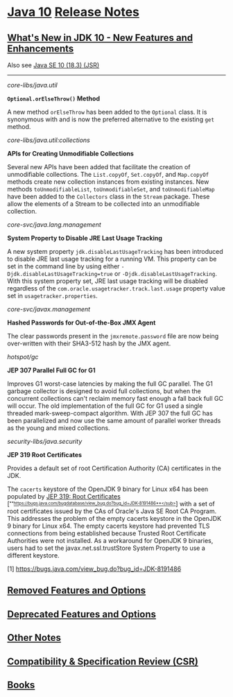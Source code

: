 # [Java 10](https://docs.oracle.com/javase/10/) [Release Notes](https://www.oracle.com/technetwork/java/javase/10-relnote-issues-4108729.html)

## [What's New in JDK 10 - New Features and Enhancements](https://www.oracle.com/technetwork/java/javase/10-relnote-issues-4108729.html#NewFeature)

Also see [Java SE 10 (18.3) (JSR)](https://cr.openjdk.java.net/~iris/se/10/latestSpec/)

----

_core-libs/java.util_

**`Optional.orElseThrow()` Method**

A new method `orElseThrow` has been added to the `Optional` class. It is synonymous with and is now the preferred alternative to the existing `get` method.

_core-libs/java.util:collections_

**APIs for Creating Unmodifiable Collections** 

Several new APIs have been added that facilitate the creation of unmodifiable collections. The `List.copyOf`, `Set.copyOf`, and `Map.copyOf` methods create new collection instances from existing instances. New methods `toUnmodifiableList`, `toUnmodifiableSet`, and `toUnmodifiableMap` have been added to the `Collectors` class in the `Stream` package. These allow the elements of a Stream to be collected into an unmodifiable collection.

_core-svc/java.lang.management_

**System Property to Disable JRE Last Usage Tracking**

A new system property `jdk.disableLastUsageTracking` has been introduced to disable JRE last usage tracking for a running VM. This property can be set in the command line by using either `-Djdk.disableLastUsageTracking=true` or `-Djdk.disableLastUsageTracking`. With this system property set, JRE last usage tracking will be disabled regardless of the `com.oracle.usagetracker.track.last.usage` property value set in `usagetracker.properties`.

_core-svc/javax.management_

**Hashed Passwords for Out-of-the-Box JMX Agent**

The clear passwords present in the `jmxremote.password` file are now being over-written with their SHA3-512 hash by the JMX agent.

_hotspot/gc_

**JEP 307 Parallel Full GC for G1**

Improves G1 worst-case latencies by making the full GC parallel. The G1 garbage collector is designed to avoid full collections, but when the concurrent collections can't reclaim memory fast enough a fall back full GC will occur. The old implementation of the full GC for G1 used a single threaded mark-sweep-compact algorithm. With JEP 307 the full GC has been parallelized and now use the same amount of parallel worker threads as the young and mixed collections.

_security-libs/java.security_

**JEP 319 Root Certificates**

Provides a default set of root Certification Authority (CA) certificates in the JDK.

The `cacerts` keystore of the OpenJDK 9 binary for Linux x64 has been populated by [JEP 319: Root Certificates](http://openjdk.java.net/jeps/319) [<sup><sub>**https://bugs.java.com/bugdatabase/view_bug.do?bug_id=JDK-8191486**</sub></sup>] with a set of root certificates issued by the CAs of Oracle's Java SE Root CA Program. This addresses the problem of the empty cacerts keystore in the OpenJDK 9 binary for Linux x64. The empty cacerts keystore had prevented TLS connections from being established because Trusted Root Certificate Authorities were not installed. As a workaround for OpenJDK 9 binaries, users had to set the javax.net.ssl.trustStore System Property to use a different keystore.

[1] https://bugs.java.com/view_bug.do?bug_id=JDK-8191486

## [Removed Features and Options](https://www.oracle.com/technetwork/java/javase/10-relnote-issues-4108729.html#Removed)

## [Deprecated Features and Options](https://www.oracle.com/technetwork/java/javase/10-relnote-issues-4108729.html#Deprecated)

## [Other Notes](https://www.oracle.com/technetwork/java/javase/10-relnote-issues-4108729.html#Remaining)

## [Compatibility & Specification Review (CSR)](https://wiki.openjdk.java.net/display/csr/Main)

## [Books](https://docs.oracle.com/javase/10/javase-docs.htm)
